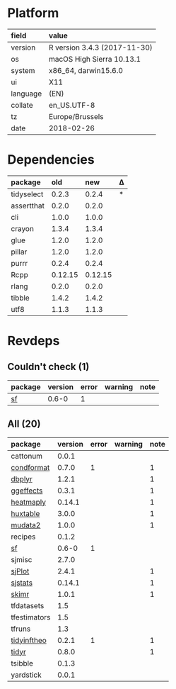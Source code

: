 # Platform

|field    |value                        |
|:--------|:----------------------------|
|version  |R version 3.4.3 (2017-11-30) |
|os       |macOS High Sierra 10.13.1    |
|system   |x86_64, darwin15.6.0         |
|ui       |X11                          |
|language |(EN)                         |
|collate  |en_US.UTF-8                  |
|tz       |Europe/Brussels              |
|date     |2018-02-26                   |

# Dependencies

|package    |old     |new     |Δ  |
|:----------|:-------|:-------|:--|
|tidyselect |0.2.3   |0.2.4   |*  |
|assertthat |0.2.0   |0.2.0   |   |
|cli        |1.0.0   |1.0.0   |   |
|crayon     |1.3.4   |1.3.4   |   |
|glue       |1.2.0   |1.2.0   |   |
|pillar     |1.2.0   |1.2.0   |   |
|purrr      |0.2.4   |0.2.4   |   |
|Rcpp       |0.12.15 |0.12.15 |   |
|rlang      |0.2.0   |0.2.0   |   |
|tibble     |1.4.2   |1.4.2   |   |
|utf8       |1.1.3   |1.1.3   |   |

# Revdeps

## Couldn't check (1)

|package              |version |error |warning |note |
|:--------------------|:-------|:-----|:-------|:----|
|[sf](problems.md#sf) |0.6-0   |1     |        |     |

## All (20)

|package                                |version |error |warning |note |
|:--------------------------------------|:-------|:-----|:-------|:----|
|cattonum                               |0.0.1   |      |        |     |
|[condformat](problems.md#condformat)   |0.7.0   |1     |        |1    |
|[dbplyr](problems.md#dbplyr)           |1.2.1   |      |        |1    |
|[ggeffects](problems.md#ggeffects)     |0.3.1   |      |        |1    |
|[heatmaply](problems.md#heatmaply)     |0.14.1  |      |        |1    |
|[huxtable](problems.md#huxtable)       |3.0.0   |      |        |1    |
|[mudata2](problems.md#mudata2)         |1.0.0   |      |        |1    |
|recipes                                |0.1.2   |      |        |     |
|[sf](problems.md#sf)                   |0.6-0   |1     |        |     |
|sjmisc                                 |2.7.0   |      |        |     |
|[sjPlot](problems.md#sjplot)           |2.4.1   |      |        |1    |
|[sjstats](problems.md#sjstats)         |0.14.1  |      |        |1    |
|[skimr](problems.md#skimr)             |1.0.1   |      |        |1    |
|tfdatasets                             |1.5     |      |        |     |
|tfestimators                           |1.5     |      |        |     |
|tfruns                                 |1.3     |      |        |     |
|[tidyinftheo](problems.md#tidyinftheo) |0.2.1   |1     |        |1    |
|[tidyr](problems.md#tidyr)             |0.8.0   |      |        |1    |
|tsibble                                |0.1.3   |      |        |     |
|yardstick                              |0.0.1   |      |        |     |

